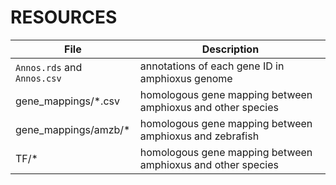RESOURCES
=========

| File                        | Description                                                 |
|-----------------------------|-------------------------------------------------------------|
| `Annos.rds` and `Annos.csv` | annotations of each gene ID in amphioxus genome             |
| gene_mappings/*.csv         | homologous gene mapping between amphioxus and other species |
| gene_mappings/amzb/*        | homologous gene mapping between amphioxus and zebrafish     |
| TF/*                        | homologous gene mapping between amphioxus and other species |
